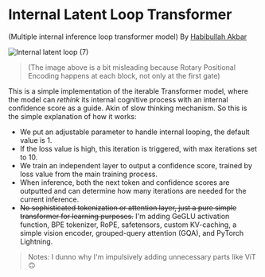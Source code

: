 # Internal Latent Loop Transformer
(Multiple internal inference loop transformer model)
By [Habibullah Akbar](https://chavyv.vercel.app)

![Internal latent loop (7)](https://github.com/user-attachments/assets/5e176ad9-7004-4864-8009-3c8925f4702d)
> (The image above is a bit misleading because Rotary Positional Encoding happens at each block, not only at the first gate)

This is a simple implementation of the iterable Transformer model, where the model can *rethink* its internal cognitive process with an internal confidence score as a guide. Akin of slow thinking mechanism.
So this is the simple explanation of how it works:
- We put an adjustable parameter to handle internal looping, the default value is 1.
- If the loss value is high, this iteration is triggered, with max iterations set to 10.
- We train an independent layer to output a confidence score, trained by loss value from the main training process.
- When inference, both the next token and confidence scores are outputted and can determine how many iterations are needed for the current inference.
- ~~No sophisticated tokenization or attention layer, just a pure simple transformer for learning purposes.~~ I'm adding GeGLU activation function, BPE tokenizer, RoPE, safetensors, custom KV-caching, a simple vision encoder, grouped-query attention (GQA), and PyTorch Lightning.

> Notes: I dunno why I'm impulsively adding unnecessary parts like ViT 🙃
